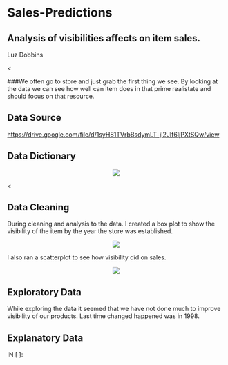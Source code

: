 # Sales-Predictions
## Analysis of visibilities affects on item sales.

Luz Dobbins

<

###We often go to store and just grab the first thing we see. By looking at the data we can see how well can item does in that prime realistate and should focus on that resource.


## Data Source
https://drive.google.com/file/d/1syH81TVrbBsdymLT_jl2JIf6IjPXtSQw/view

## Data Dictionary

<p align = "center"> 
  <img src = "https://github.com/Luz-Dobbins/Sales-Predictions/blob/main/Project_1_part_5.ipynb">
</p>

<

## Data Cleaning

During cleaning and analysis to the data. I created a box plot to show the visibility of the item by the year the store was established.

<p align = "center"> 
  <img src = "[https://github.com/Luz-Dobbins/Sales-Predictions/blob/main/Project_1_part_5.ipynb](https://github.com/Luz-Dobbins/Sales-Predictions/blob/main/item%20vibility%20though%20the%20years.jpg)">
</p>

I also ran a scatterplot to see how visibility did on sales.

<p align = "center"> 
  <img src = "[https://github.com/Luz-Dobbins/Sales-Predictions/blob/main/Project_1_part_5.ipynb](https://github.com/Luz-Dobbins/Sales-Predictions/blob/main/scatterplot%20on%20visibility%20and%20outlet%20sales.jpg)">
</p>

## Exploratory Data
 While exploring the data it seemed that we have not done much to improve visibility of our products. Last time changed happened was in 1998. 
 

>

## Explanatory Data

IN [ ]:

>
